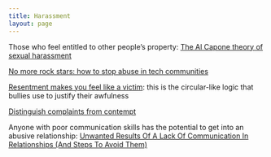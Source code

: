 ```yaml
---
title: Harassment
layout: page
---
```


Those who feel entitled to other people’s property: [The Al Capone theory of sexual harassment](https://blog.valerieaurora.org/2017/07/18/the-al-capone-theory-of-sexual-harassment/)

[No more rock stars: how to stop abuse in tech communities](https://hypatia.ca/2016/06/21/no-more-rock-stars/)

[Resentment makes you feel like a victim](https://www.psychologytoday.com/gb/blog/anger-in-the-age-entitlement/201004/are-you-emotionally-abusive): this is the circular-like logic that bullies use to justify their awfulness

[Distinguish complaints from contempt](https://www.psychologytoday.com/gb/blog/anger-in-the-age-entitlement/201809/the-difference-between-complaints-and-contempt)

Anyone with poor communication skills has the potential to get into an abusive relationship: [Unwanted Results Of A Lack Of Communication In Relationships (And Steps To Avoid Them)](http://www.ilanelanzen.com/loveandrelationships/8-unwanted-results-of-a-lack-of-communication-in-relationships-and-6-steps-to-avoid-them/)
